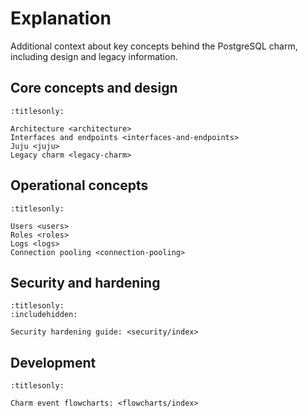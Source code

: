 # Explanation

Additional context about key concepts behind the PostgreSQL charm, including design and legacy information.

## Core concepts and design

```{toctree}
:titlesonly:

Architecture <architecture>
Interfaces and endpoints <interfaces-and-endpoints>
Juju <juju>
Legacy charm <legacy-charm>
```

## Operational concepts

```{toctree}
:titlesonly:

Users <users>
Roles <roles>
Logs <logs>
Connection pooling <connection-pooling>
```

## Security and hardening

```{toctree}
:titlesonly:
:includehidden:

Security hardening guide: <security/index>
```

## Development

```{toctree}
:titlesonly:

Charm event flowcharts: <flowcharts/index>
```
